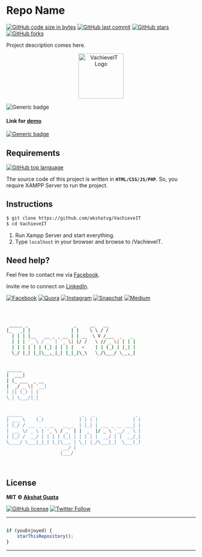 # Repo Name

[![GitHub code size in bytes](https://img.shields.io/github/languages/code-size/akshatvg/VachieveIT?logo=github&style=social)](https://github.com/akshatvg/) [![GitHub last commit](https://img.shields.io/github/last-commit/akshatvg/VachieveIT?style=social&logo=git)](https://github.com/akshatvg/) [![GitHub stars](https://img.shields.io/github/stars/akshatvg/VachieveIT?style=social)](https://github.com/akshatvg/VachieveIT/stargazers) [![GitHub forks](https://img.shields.io/github/forks/akshatvg/VachieveIT?style=social&logo=git)](https://github.com/akshatvg/VachieveIT/network)

Project description comes here.

<p align="center">
<a href="#!">
<img src="https://github.com/akshatvg/VachieveIT/blob/master/Assets/app-icon-64%402x.png" width="120px" height="120px" alt="VachieveIT Logo"/>
</a>
</p>

![Generic badge](https://img.shields.io/badge/Random-Swag-orange) 

#### Link for [demo](#!) 
[![Generic badge](https://img.shields.io/badge/view-demo-orange)](#!)

## Requirements

[![GitHub top language](https://img.shields.io/github/languages/top/akshatvg/VachieveIT?logo=css&style=social)](https://github.com/akshatvg/)

The source code of this project is written in **`HTML/CSS/JS/PHP`**. So, you require XAMPP Server to run the project.

## Instructions

```bash
$ git clone https://github.com/akshatvg/VachieveIT
$ cd VachieveIT
```
1. Run Xampp Server and start everything.
2. Type `localhost` in your browser and browse to /VachieveIT.


## Need help?


Feel free to contact me via [Facebook](https://www.facebook.com/akshatvg).

Invite me to connect on [LinkedIn](https://www.linkedin.com/in/akshatvg/).

[![Facebook](https://img.shields.io/badge/Facebook-add-blue.svg?logo=facebook&logoColor=white)](https://www.facebook.com/akshatvg) [![Quora](https://img.shields.io/badge/Quora-ask-red.svg?logo=quora)](https://www.quora.com/profile/Akshat-Gupta-279) [![Instagram](https://img.shields.io/badge/Instagram-follow-purple.svg?logo=instagram&logoColor=white)](https://www.instagram.com/akshatvg/) [![Snapchat](https://img.shields.io/badge/Snapchat-add-yellow.svg?logo=snapchat&logoColor=white)](https://www.snapchat.com/add/akshatvg) [![Medium](https://img.shields.io/badge/Medium-follow-black.svg?logo=medium&logoColor=white)](https://medium.com/@akshatvg)


```bash



 _____ _                 _     __   __            
|_   _| |               | |    \ \ / /            
  | | | |__   __ _ _ __ | | __  \ V /___  _   _   
  | | | '_ \ / _` | '_ \| |/ /   \ // _ \| | | |  
  | | | | | | (_| | | | |   <    | | (_) | |_| |  
  \_/ |_| |_|\__,_|_| |_|_|\_\   \_/\___/ \__,_|  
                                                  
                                                  
______                                            
|  ___|                                           
| |_ ___  _ __                                    
|  _/ _ \| '__|                                   
| || (_) | |                                      
\_| \___/|_|                                      
                                                  
                                                  
______      _               _   _               _ 
| ___ \    (_)             | | | |             | |
| |_/ / ___ _ _ __   __ _  | |_| | ___ _ __ ___| |
| ___ \/ _ \ | '_ \ / _` | |  _  |/ _ \ '__/ _ \ |
| |_/ /  __/ | | | | (_| | | | | |  __/ | |  __/_|
\____/ \___|_|_| |_|\__, | \_| |_/\___|_|  \___(_)
                     __/ |                        
                    |___/                         

 


```

## License

**MIT &copy; [Akshat Gupta](https://github.com/akshatvg/VachieveIT/blob/master/LICENSE)**

[![GitHub license](https://img.shields.io/github/license/akshatvg/VachieveIT?style=social&logo=github)](https://github.com/akshatvg/VachieveIT/blob/master/LICENSE) [![Twitter Follow](https://img.shields.io/twitter/follow/akshatvg?style=social)](https://twitter.com/akshatvg)

---------

```javascript

if (youEnjoyed) {
    starThisRepository();
}

```

-----------

